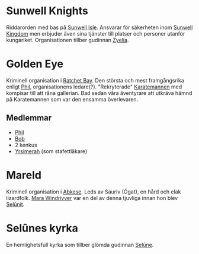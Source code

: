 <!-- TITLE: Organisationer -->

# Sunwell Knights

Riddarorden med bas på [Sunwell Isle](geografi#sunwell-isle). Ansvarar för säkerheten inom [Sunwell Kingdom](geografi#sunwell-kingdom) men erbjuder även sina tjänster till platser och personer utanför kungariket. Organisationen tillber gudinnan [Zyelia](religion#zyelia).

# Golden Eye 

Kriminell organisation i [Ratchet Bay](geografi#ratchet-bay). Den största och mest framgångsrika enligt [Phil](karaktarer#phil), organisationens ledare(?). "Rekryterade" [Karatemannen](karaktarer#karatemannen) med kompisar till att råna gallerian. Bad sedan våra äventyrare att utkräva hämnd på Karatemannen som var den ensamma överlevaren.

## Medlemmar

* [Phil](karaktarer#phil)
* [Bob](karaktarer#bob)
* 2 kenkus
* [Yrsimerah](karaktarer#yrsimerah) (som stafettläkare)

# Mareld

Kriminell organisation i [Abkese](geografi#abkese). Leds av Sauriv (Ögat), en hård och elak lizardfolk. [Mara Windrivver](karaktarer#mara-windrivver) var en del av denna tjuvliga innan hon blev [Selûnit](organisationer#selunes-kyrka).

# Selûnes kyrka

En hemlighetsfull kyrka som tillber glömda gudinnan [Selûne](religion#selune).
